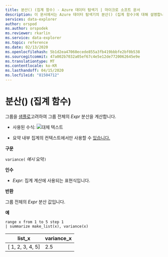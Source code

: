 ```yaml
---
title: 분산() (집계 함수) - Azure 데이터 탐색기 | 마이크로 소프트 문서
description: 이 문서에서는 Azure 데이터 탐색기의 분산() (집계 함수)에 대해 설명합니다.
services: data-explorer
author: orspod
ms.author: orspodek
ms.reviewer: rkarlin
ms.service: data-explorer
ms.topic: reference
ms.date: 02/13/2020
ms.openlocfilehash: 5b1d2ea47060ecede855a3fb419bbbfe2bf0b538
ms.sourcegitcommit: 47a002b7032a05ef67c4e5e12de7720062645e9e
ms.translationtype: MT
ms.contentlocale: ko-KR
ms.lasthandoff: 04/15/2020
ms.locfileid: "81504712"
---
```

# <a name="variance-aggregation-function"></a>분산() (집계 함수)

그룹을 [샘플로](https://en.wikipedia.org/wiki/Sample_%28statistics%29)고려하여 그룹 전체의 *Expr* 분산을 계산합니다. 

* 사용된 수식: ![대체 텍스트](./images/aggregations/variance-sample.png "분산 샘플")

* 요약 내부 집계의 컨텍스트에서만 사용할 수 [있습니다.](summarizeoperator.md)

**구문**

`variance(` *예시* 요약`)`

**인수**

* *Expr*: 집계 계산에 사용되는 표현식입니다. 

**반환**

그룹 전체의 *Expr* 분산 값입니다.
 
**예**

```kusto
range x from 1 to 5 step 1
| summarize make_list(x), variance(x) 
```

|list_x|variance_x|
|---|---|
|[ 1, 2, 3, 4, 5]|2.5|
